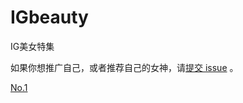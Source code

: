 # IGbeauty
IG美女特集

如果你想推广自己，或者推荐自己的女神，请[提交 issue](https://github.com/SubeiZ/IGbeauty/issues) 。

[No.1](/docs/issue-1.md)
